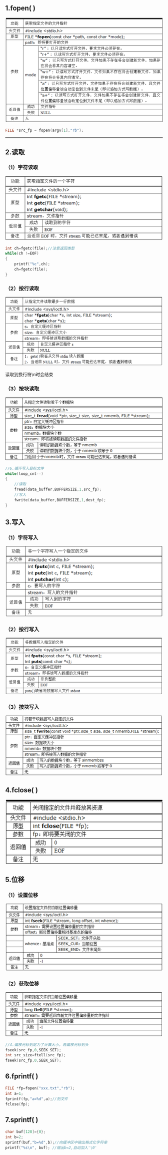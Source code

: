 ## 1.fopen( )

![image-20250708091507394](./assets/标准io.assets/image-20250708091507394.png)

```c
FILE *src_fp = fopen(argv[1],"rb");
```

------

## 2.读取

### （1）字符读取

![image-20250708092033200](./assets/标准io.assets/image-20250708092033200.png)

```c
int ch=fgetc(file);//注意返回类型
while(ch !=EOF)
{
    printf("%c",ch);
    ch=fgetc(file);
}
```

### （2）按行读取

![image-20250708092259789](./assets/标准io.assets/image-20250708092259789.png)

读取到换行符\n时会结束

### （3）按块读取

![image-20250708092700664](./assets/标准io.assets/image-20250708092700664.png)

```c
//6.循环写入目标文件
while(loop_cnt--)
{
    //读取
    fread(data_buffer,BUFFERSIZE,1,src_fp);
    //写入
    fwrite(data_buffer,BUFFERSIZE,1,dest_fp);
}
```

## 3.写入

### （1）字符写入

![image-20250708093202698](./assets/标准io.assets/image-20250708093202698.png)

### （2）按行写入

![image-20250708093214254](./assets/标准io.assets/image-20250708093214254.png)

### （3）按块写入

![image-20250708093225321](./assets/标准io.assets/image-20250708093225321.png)

## 4.fclose( )

![image-20250708093920621](./assets/标准io.assets/image-20250708093920621.png)

## 5.位移

### （1）设置位移

![image-20250708094022507](./assets/标准io.assets/image-20250708094022507.png)

### （2）获取位移

![image-20250708094139614](./assets/标准io.assets/image-20250708094139614.png)

```c
//4.偏移光标到尾为了计算大小，再偏移光标到头
fseek(src_fp,0,SEEK_SET);
int src_size=ftell(src_fp);
fseek(src_fp,0,SEEK_SET);
```

## 6.fprintf( )

```c
FILE *fp=fopen("xxx.txt","rb");
int a=1;
fprintf(fp,"a=%d",a);//到文件
fclose(fp);
```

## 7.sprintf( )

```c
char buf[128]={0};
int b=2;
sprintf(buf,"b=%d",b);//向缓冲区中输出格式化字符串
printf("%s\n", buf); //输出b=2,自动加入'\0'
```

